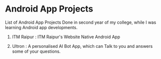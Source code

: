 # Android App Projects

List of Android App Projects Done in second year of my college, while I was learning Android app developments.

1. ITM Raipur : ITM Raipur's Website Native Android App

2. Ultron : A personalised AI Bot App, which can Talk to you and answers some of your questions.
 
